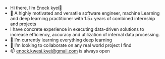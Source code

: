 -  Hi there, I’m Enock kyei👋
- 👀 A highly motivated and versatile software engineer, machine Learning and deep learning practitioner with 1.5+ years of combined internship and projects   
- I have concrete experience in executing data-driven solutions to increase efficiency, accuracy and utilization of internal data processing. 
- 🌱 I’m currently learning everything deep learning
- 💞️ I’m looking to collaborate on any real world project I find
- 📫 enock.kwesi.kyei@gmail.com is always open

<!---
Kekyei/Kekyei is a ✨ special ✨ repository because its `README.md` (this file) appears on your GitHub profile.
You can click the Preview link to take a look at your changes.
--->
